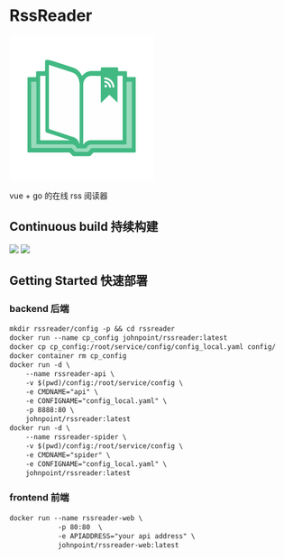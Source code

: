 # RssReader

<img src="https://raw.githubusercontent.com/johnpoint/RssReader/v2/doc/img/logo.png" width="256px" height="256px"/>

vue + go 的在线 rss 阅读器

## Continuous build 持续构建

![](https://github.com/johnpoint/RssReader/workflows/RssReader_Auto_Build/badge.svg) ![](https://github.com/johnpoint/RssReader/workflows/RssReader_Web_Build/badge.svg)

## Getting Started 快速部署

### backend 后端
```
mkdir rssreader/config -p && cd rssreader
docker run --name cp_config johnpoint/rssreader:latest
docker cp cp_config:/root/service/config/config_local.yaml config/
docker container rm cp_config
docker run -d \
    --name rssreader-api \
    -v $(pwd)/config:/root/service/config \
    -e CMDNAME="api" \
    -e CONFIGNAME="config_local.yaml" \
    -p 8888:80 \
    johnpoint/rssreader:latest
docker run -d \
    --name rssreader-spider \
    -v $(pwd)/config:/root/service/config \
    -e CMDNAME="spider" \
    -e CONFIGNAME="config_local.yaml" \
    johnpoint/rssreader:latest
```

### frontend 前端

```
docker run --name rssreader-web \
            -p 80:80  \
            -e APIADDRESS="your api address" \
            johnpoint/rssreader-web:latest
```